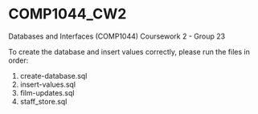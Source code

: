 # COMP1044_CW2
Databases and Interfaces (COMP1044) Coursework 2 - Group 23

To create the database and insert values correctly, please run the files in order: 
1. create-database.sql
2. insert-values.sql
3. film-updates.sql
4. staff_store.sql
